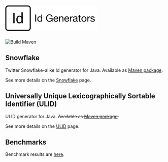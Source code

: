 # <a href='https://github.com/fisenkodv/id-generators'><img src="https://raw.githubusercontent.com/fisenkodv/id-generators/master/assets/images/logo.png" height="80px"/></a>

![Build Maven](https://github.com/fisenkodv/id-generators/workflows/Build%20Maven/badge.svg)

## Snowflake

Twitter Snowflake-alike Id generator for Java. Available as [Maven package](https://github.com/fisenkodv/id-generators/packages/280024).

See more details on the [Snowflake](src/main/java/net/fisenko/utils/ids/snowflake/README.md) page.

## Universally Unique Lexicographically Sortable Identifier (ULID)

ULID generator for Java. ~~Available as [Maven package](https://mvnrepository.com/artifact/net.fisenko/utils-ids).~~

See more details on the [ULID](src/main/java/net/fisenko/utils/ids/ulid/README.md) page.

## Benchmarks

Benchmark results are [here](src/main/java/net/fisenko/utils/ids/benchmark/README.md).
